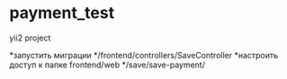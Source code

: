 # payment_test
yii2 project

*запустить миграции 
*/frontend/controllers/SaveController
*настроить доступ к папке frontend/web
*/save/save-payment/

